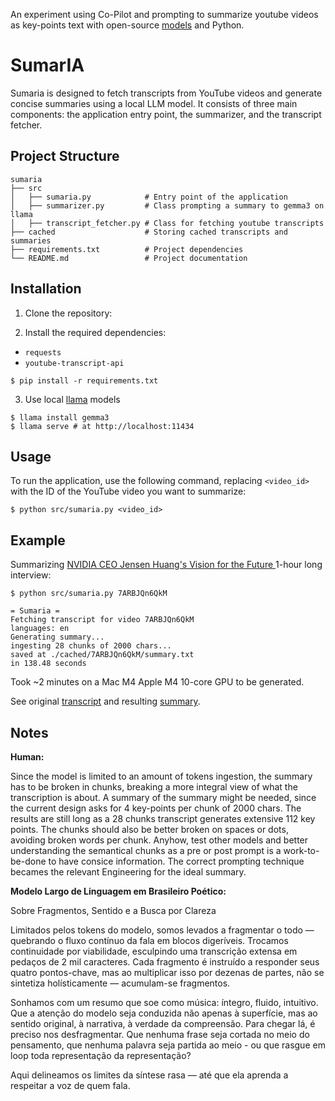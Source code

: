 An experiment using Co-Pilot and prompting to summarize youtube videos as key-points text with open-source [models](https://ollama.com/search) and Python.

# SumarIA

Sumaria is designed to fetch transcripts from YouTube videos and generate concise summaries using a local LLM model. It consists of three main components: the application entry point, the summarizer, and the transcript fetcher.

## Project Structure

```
sumaria
├── src
│   ├── sumaria.py            # Entry point of the application
│   ├── summarizer.py         # Class prompting a summary to gemma3 on llama
│   ├── transcript_fetcher.py # Class for fetching youtube transcripts
├── cached                    # Storing cached transcripts and summaries
├── requirements.txt          # Project dependencies
└── README.md                 # Project documentation
```

## Installation

1. Clone the repository:

2. Install the required dependencies:
- `requests`
- `youtube-transcript-api`
```
$ pip install -r requirements.txt
```


3. Use local [llama](https://ollama.com/) models
```
$ llama install gemma3
$ llama serve # at http://localhost:11434
```

## Usage

To run the application, use the following command, replacing `<video_id>` with the ID of the YouTube video you want to summarize:

```
$ python src/sumaria.py <video_id>
```


## Example

Summarizing [NVIDIA CEO Jensen Huang's Vision for the Future
](https://www.youtube.com/watch?v=7ARBJQn6QkM) 1-hour long interview:

```
$ python src/sumaria.py 7ARBJQn6QkM

= Sumaria =
Fetching transcript for video 7ARBJQn6QkM
languages: en
Generating summary...
ingesting 28 chunks of 2000 chars...
saved at ./cached/7ARBJQn6QkM/summary.txt 
in 138.48 seconds
```

Took ~2 minutes on a Mac M4 Apple M4 10-core GPU to be generated.

See original [transcript](cached/7ARBJQn6QkM/transcript.txt) and resulting [summary](cached/7ARBJQn6QkM/summary.txt).

## Notes

**Human:**

Since the model is limited to an amount of tokens ingestion, the summary has to be broken in chunks, breaking a more integral view of what the transcription is about. A summary of the summary might be needed, since the current design asks for 4 key-points per chunk of 2000 chars. The results are still long as a 28 chunks transcript generates extensive 112 key points. The chunks should also be better broken on spaces or dots, avoiding broken words per chunk. Anyhow, test other models and better understanding the semantical chunks as a pre or post prompt is a work-to-be-done to have consice information. The correct prompting technique becames the relevant Engineering for the ideal summary.


**Modelo Largo de Linguagem em Brasileiro Poético:**

Sobre Fragmentos, Sentido e a Busca por Clareza

Limitados pelos tokens do modelo, somos levados a fragmentar o todo — quebrando o fluxo contínuo da fala em blocos digeríveis. Trocamos continuidade por viabilidade, esculpindo uma transcrição extensa em pedaços de 2 mil caracteres. Cada fragmento é instruído a responder seus quatro pontos-chave, mas ao multiplicar isso por dezenas de partes, não se sintetiza holísticamente — acumulam-se fragmentos.

Sonhamos com um resumo que soe como música: íntegro, fluido, intuitivo. Que a atenção do modelo seja conduzida não apenas à superfície, mas ao sentido original, à narrativa, à verdade da compreensão. Para chegar lá, é preciso nos desfragmentar. Que nenhuma frase seja cortada no meio do pensamento, que nenhuma palavra seja partida ao meio - ou que rasgue em loop toda representação da representação?

Aqui delineamos os limites da síntese rasa — até que ela aprenda a respeitar a voz de quem fala.